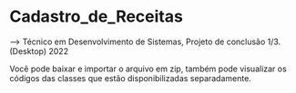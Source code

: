 # Cadastro_de_Receitas

--> Técnico em Desenvolvimento de Sistemas, Projeto de conclusão 1/3. (Desktop) 2022



Você pode baixar e importar o arquivo em zip, também pode visualizar os códigos das classes que estão disponibilizadas separadamente.
